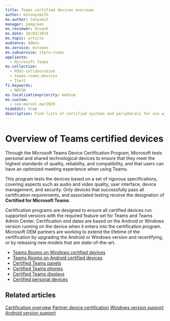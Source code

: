 ```yaml
---
title: Teams certified devices overview
author: mstonysmith
ms.author: tonysmit
manager: pamgreen
ms.reviewer: divank
ms.date: 10/03/2024
ms.topic: article
audience: Admin
ms.service: msteams
ms.subservice: itpro-rooms
appliesto: 
  - Microsoft Teams
ms.collection: 
  - M365-collaboration
  - teams-rooms-devices
  - Tier2
f1.keywords: 
  - NOCSH
ms.localizationpriority: medium
ms.custom: 
  - seo-marvel-mar2020
hideEdit: true
description: Find lists of certified systems and peripherals for use with Microsoft Teams Rooms running Android and Windows.
---
```

# Overview of Teams certified devices

Through the Microsoft Teams Device Certification Program, Microsoft tests personal and shared technological devices to ensure that they meet the highest standards of quality, reliability, and compatibility, and that users can have an optimized meeting experience when using Teams.

This program tests the devices based on a set of rigorous specifications, covering aspects such as audio and video quality, user interface, device management, and security. Only devices that successfully pass all certification requirements, and associated testing receive the designation of **Certified for Microsoft Teams**.

Certification programs are designed to ensure all certified devices run supported versions with the required feature set for Teams and Teams Admin Center. Certification end dates are based on the Android or Windows version running on the device when it enters into the certification program. Microsoft OEM partners are working to extend the lifetime of the certification by upgrading the Android or Windows version and recertifying, or by releasing new models that are state-of-the-art.

- [Teams Rooms on Windows certified devices](../rooms/certified-hardware.md)
- [Teams Rooms on Android certified devices](certified-hardware-android.md)
- [Certified Teams panels](teams-panels-certified-hardware.md)
- [Certified Teams phones](teams-phones-certified-hardware.md)
- [Certified Teams displays](teams-displays-certified-hardware.md)
- [Certified personal devices](usb-devices.md)

## Related articles
[Certification overview](certification-overview.md)
[Partner device certification](certification-partners.md)
[Windows version support](../rooms/rooms-lifecycle-support.md)
[Android version support](android-version-support.md)